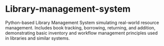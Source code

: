 # Library-management-system
Python-based Library Management System simulating real-world resource management. Includes book tracking, borrowing, returning, and addition, demonstrating basic inventory and workflow management principles used in libraries and similar systems.
